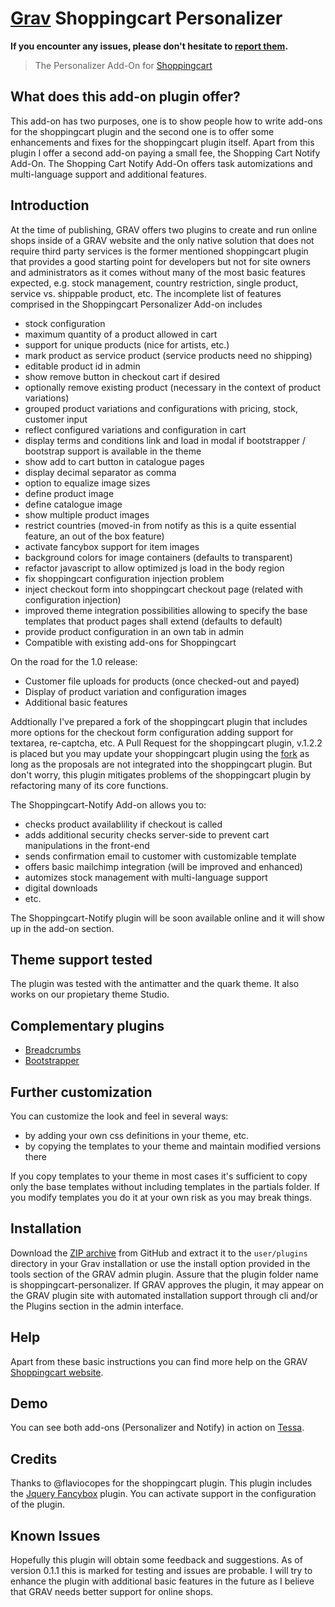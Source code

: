 # [Grav](http://getgrav.org) Shoppingcart Personalizer

**If you encounter any issues, please don't hesitate
to [report
them](https://github.com/leotiger/grav-plugin-shoppingcart-personalizer/issues).**

> The Personalizer Add-On for [Shoppingcart](https://github.com/flaviocopes/grav-plugin-shoppingcart)

## What does this add-on plugin offer?

This add-on has two purposes, one is to show people how to write add-ons for the shoppingcart plugin and the second one
is to offer some enhancements and fixes for the shoppingcart plugin itself. Apart from this plugin I offer a second add-on
paying a small fee, the Shopping Cart Notify Add-On. The Shopping Cart Notify Add-On offers task automizations and multi-language
support and additional features.

## Introduction

At the time of publishing, GRAV offers two plugins to create and run online shops inside of a GRAV website and the only native
solution that does not require third party services is the former mentioned shoppingcart plugin that provides a good starting 
point for developers but not for site owners and administrators as it comes without many of the most basic features expected, e.g.
stock management, country restriction, single product, service vs. shippable product, etc. The incomplete list of features comprised in the Shoppingcart Personalizer Add-on includes

* stock configuration
* maximum quantity of a product allowed in cart
* support for unique products (nice for artists, etc.)
* mark product as service product (service products need no shipping)
* editable product id in admin
* show remove button in checkout cart if desired
* optionally remove existing product (necessary in the context of product variations)
* grouped product variations and configurations with pricing, stock, customer input
* reflect configured variations and configuration in cart
* display terms and conditions link and load in modal if bootstrapper / bootstrap support is available in the theme
* show add to cart button in catalogue pages
* display decimal separator as comma
* option to equalize image sizes
* define product image
* define catalogue image
* show multiple product images
* restrict countries (moved-in from notify as this is a quite essential feature, an out of the box feature)
* activate fancybox support for item images
* background colors for image containers (defaults to transparent)
* refactor javascript to allow optimized js load in the body region
* fix shoppingcart configuration injection problem
* inject checkout form into shoppingcart checkout page (related with configuration injection)
* improved theme integration possibilities allowing to specify the base templates that product pages shall extend (defaults to default)
* provide product configuration in an own tab in admin
* Compatible with existing add-ons for Shoppingcart

On the road for the 1.0 release:

* Customer file uploads for products (once checked-out and payed)
* Display of product variation and configuration images
* Additional basic features

Addtionally I've prepared a fork of the shoppingcart plugin that includes more options for the checkout
form configuration adding support for textarea, re-captcha, etc. A Pull Request for the shoppingcart plugin, v.1.2.2 is
placed but you may update your shoppingcart plugin using the [fork](https://github.com/leotiger/grav-plugin-shoppingcart) as long as the proposals are not integrated into the shoppingcart plugin. But don't worry, this plugin mitigates problems of the shoppingcart plugin by refactoring many of its core functions.

The Shoppingcart-Notify Add-on allows you to:

* checks product availablility if checkout is called
* adds additional security checks server-side to prevent cart manipulations in the front-end
* sends confirmation email to customer with customizable template
* offers basic mailchimp integration (will be improved and enhanced)
* automizes stock management with multi-language support
* digital downloads
* etc.

The Shoppingcart-Notify plugin will be soon available online and it will show up in the add-on section.

## Theme support tested

The plugin was tested with the antimatter and the quark theme. It also works on our propietary theme Studio.

## Complementary plugins

* [Breadcrumbs](https://github.com/getgrav/grav-plugin-breadcrumbs) 
* [Bootstrapper](https://github.com/getgrav/grav-plugin-bootstrapper)

## Further customization

You can customize the look and feel in several ways:

* by adding your own css definitions in your theme, etc.
* by copying the templates to your theme and maintain modified versions there

If you copy templates to your theme in most cases it's sufficient to copy only the base templates without including templates in the partials folder. If you modify templates you do it at your own risk as you may break things.

## Installation

Download the [ZIP
archive](https://github.com/leotiger/grav-plugin-shoppingcart-personalizer/archive/master.zip)
from GitHub and extract it to the `user/plugins` directory in your Grav
installation or use the install option provided in the tools section of the GRAV admin plugin. Assure that the plugin folder name is shoppingcart-personalizer. If GRAV approves the plugin, it may appear on the GRAV plugin site with automated installation support through cli and/or the Plugins section in the admin interface.

## Help

Apart from these basic instructions you can find more help on the GRAV [Shoppingcart website](https://gravcart.com/).

## Demo

You can see both add-ons (Personalizer and Notify) in action on [Tessa](https://www.tessa.es).

## Credits

Thanks to @flaviocopes for the shoppingcart plugin. 
This plugin includes the [Jquery Fancybox](http://fancyapps.com/fancybox/3/) plugin. You can activate support in the configuration of the plugin.

## Known Issues

Hopefully this plugin will obtain some feedback and suggestions. As of version 0.1.1 this is marked for testing and issues are probable. I will try to enhance the plugin with additional
basic features in the future as I believe that GRAV needs better support for online shops.
